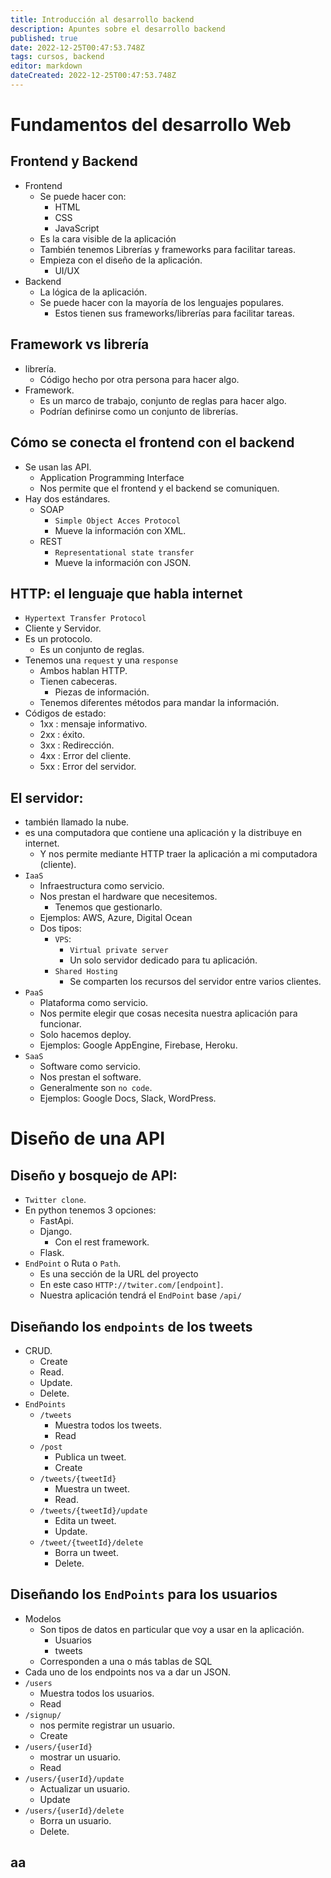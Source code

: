 ```yaml
---
title: Introducción al desarrollo backend
description: Apuntes sobre el desarrollo backend
published: true
date: 2022-12-25T00:47:53.748Z
tags: cursos, backend
editor: markdown
dateCreated: 2022-12-25T00:47:53.748Z
---
```


# Fundamentos del desarrollo Web

## Frontend y Backend

- Frontend
  - Se puede hacer con:
    - HTML
    - CSS
    - JavaScript
  - Es la cara visible de la aplicación
  - También tenemos Librerías y frameworks para facilitar tareas.
  - Empieza con el diseño de la aplicación.
    - UI/UX
- Backend
  - La lógica de la aplicación.
  - Se puede hacer con la mayoría de los lenguajes populares.
    - Estos tienen sus frameworks/librerías para facilitar tareas.

## Framework vs librería

- librería.
  - Código hecho por otra persona para hacer algo.
- Framework.
  - Es un marco de trabajo, conjunto de reglas para hacer algo.
  - Podrían definirse como un conjunto de librerías.

## Cómo se conecta el frontend con el backend

- Se usan las API.
  - Application Programming Interface
  - Nos permite que el frontend y el backend se comuniquen.
- Hay dos estándares.
  - SOAP
    - `Simple Object Acces Protocol`
    - Mueve la información con XML.
  - REST
    - `Representational state transfer`
    - Mueve la información con JSON.

## HTTP: el lenguaje que habla internet

- `Hypertext Transfer Protocol`
- Cliente y Servidor.
- Es un protocolo.
  - Es un conjunto de reglas.
- Tenemos una `request` y una `response`
  - Ambos hablan HTTP.
  - Tienen cabeceras.
    - Piezas de información.
  - Tenemos diferentes métodos para mandar la información.
- Códigos de estado:
  - 1xx : mensaje informativo.
  - 2xx : éxito.
  - 3xx : Redirección.
  - 4xx : Error del cliente.
  - 5xx : Error del servidor.

## El servidor:

- también llamado la nube.
- es una computadora que contiene una aplicación y la distribuye en
  internet.
  - Y nos permite mediante HTTP traer la aplicación a mi computadora
    (cliente).
- `IaaS`
  - Infraestructura como servicio.
  - Nos prestan el hardware que necesitemos.
    - Tenemos que gestionarlo.
  - Ejemplos: AWS, Azure, Digital Ocean
  - Dos tipos:
    - `VPS`:
      - `Virtual private server`
      - Un solo servidor dedicado para tu aplicación.
    - `Shared Hosting`
      - Se comparten los recursos del servidor entre varios clientes.
- `PaaS`
  - Plataforma como servicio.
  - Nos permite elegir que cosas necesita nuestra aplicación para
    funcionar.
  - Solo hacemos deploy.
  - Ejemplos: Google AppEngine, Firebase, Heroku.
- `SaaS`
  - Software como servicio.
  - Nos prestan el software.
  - Generalmente son `no code`.
  - Ejemplos: Google Docs, Slack, WordPress.

# Diseño de una API

## Diseño y bosquejo de API:

- `Twitter clone`.
- En python tenemos 3 opciones:
  - FastApi.
  - Django.
    - Con el rest framework.
  - Flask.
- `EndPoint` o Ruta o `Path`.
  - Es una sección de la URL del proyecto
  - En este caso `HTTP://twiter.com/[endpoint]`.
  - Nuestra aplicación tendrá el `EndPoint` base `/api/`

## Diseñando los `endpoints` de los tweets

- CRUD.
  - Create
  - Read.
  - Update.
  - Delete.
- `EndPoints`
  - `/tweets`
    - Muestra todos los tweets.
    - Read
  - `/post`
    - Publica un tweet.
    - Create
  - `/tweets/{tweetId}`
    - Muestra un tweet.
    - Read.
  - `/tweets/{tweetId}/update`
    - Edita un tweet.
    - Update.
  - `/tweet/{tweetId}/delete`
    - Borra un tweet.
    - Delete.

## Diseñando los `EndPoints` para los usuarios

- Modelos
  - Son tipos de datos en particular que voy a usar en la aplicación.
    - Usuarios
    - tweets
  - Corresponden a una o más tablas de SQL
- Cada uno de los endpoints nos va a dar un JSON.
- `/users`
  - Muestra todos los usuarios.
  - Read
- `/signup/`
  - nos permite registrar un usuario.
  - Create
- `/users/{userId}`
  - mostrar un usuario.
  - Read
- `/users/{userId}/update`
  - Actualizar un usuario.
  - Update
- `/users/{userId}/delete`
  - Borra un usuario.
  - Delete.

## aa
